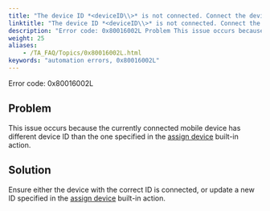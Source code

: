 ```yaml
--- 
title: "The device ID *<deviceID\\>* is not connected. Connect the device with the ID *<deviceID\\>* or update the unique ID."
linktitle: "The device ID *<deviceID\\>* is not connected. Connect the device with the ID *<deviceID\\>* or update the unique ID."
description: "Error code: 0x80016002L Problem This issue occurs because the currently connected mobile device has different device ID than the one specified in the assign device built-in action. Solution Ensure ..."
weight: 25
aliases: 
    - /TA_FAQ/Topics/0x80016002L.html
keywords: "automation errors, 0x80016002L"
---
```


Error code: 0x80016002L

## Problem

This issue occurs because the currently connected mobile device has different device ID than the one specified in the [assign device](/automation-guide/action-based-testing-language/built-in-actions/system-actions/device/assign-device) built-in action.

## Solution

Ensure either the device with the correct ID is connected, or update a new ID specified in the [assign device](/automation-guide/action-based-testing-language/built-in-actions/system-actions/device/assign-device) built-in action.




